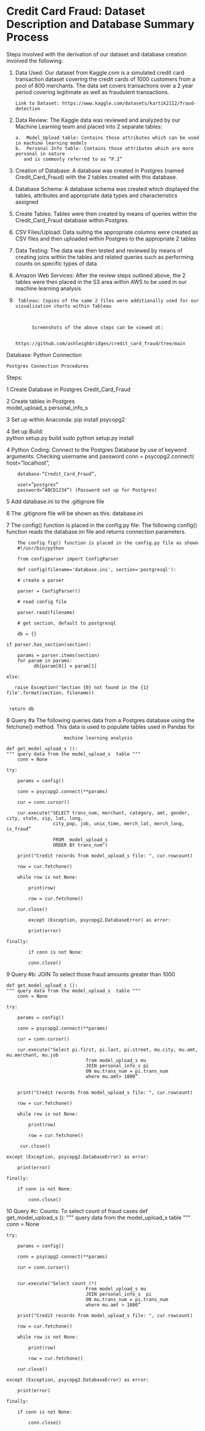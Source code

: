 # Credit Card Fraud: Dataset Description and Database Summary Process

Steps involved with the derivation of our dataset and database creation involved the following: 

1.	Data Used: Our dataset from Kaggle.com  is a simulated credit card transaction dataset covering the credit cards of 1000 customers from a pool of 800 merchants. The data set covers transactions over a 2 year period covering legitimate as well as fraudulent transactions.

        Link to Dataset: https://www.kaggle.com/datasets/kartik2112/fraud-detection

2.	Data Review: The Kaggle data was reviewed and analyzed by our Machine Learning team and placed into 2 separate tables: 

        a.	Model_Upload table: Contains those attributes which can be used in machine learning models
        b.	Personal Info table: Contains those attributes which are more personal in nature
           and is commonly referred to as “P.I”

3.	Creation of Database: A database was created in Postgres (named Credit_Card_Fraud) with the 2 tables created with this database. 
 
4.	Database Schema: A database schema was created which displayed the tables, attributes and appropriate data types and characteristics assigned

5.	Create Tables: Tables were then created by means of queries within the Credit_Card_Fraud database within Postgres. 
6.	CSV Files/Upload: Data suiting the appropriate columns were created as CSV files and then uploaded within Postgres to the appropriate 2 tables
7.	Data Testing: The data was then tested and reviewed by means of creating  joins within the tables and related queries such as performing counts on specific             types of data
8.	Amazon Web Services: After the review steps outlined above, the 2 tables were then placed in the S3 area within AWS to be used in our machine learning analysis
9.      Tableau: Copies of the same 2 files were additionally used for our visualization charts within Tableau



             Screenshots of the above steps can be viewed at: 

             https://github.com/ashleighbridges/credit_card_fraud/tree/main



Database: Python Connection

	Postgres Connection Procedures	
Steps: 

1	Create Database in Postgres	Credit_Card_Fraud
		
2	Create tables in Postgres	
		model_upload_s
		personal_info_s
		
3	Set up within Anaconda: 	pip install psycopg2
		
4	Set up Build: 	
		python setup.py build
		sudo python setup.py install
		
4	Python Coding: 	Connect to the Postgres Database by use of keyword arguments: Checking username and password
		conn = psycopg2.connect(
        host=”localhost”,
	
        database-“Credit_Card_Fraud”,
	
        user=”postgres”
        password=”ABCD1234”) (Password set up for Postgres)

		
5	 Add database.ini to the .gitignore file
	
6	The .gitignore file will be shown as this: database.ini

7	The config() function is placed in the config.py file:	The following config() function reads the database.ini file and returns connection parameters.

        The config fig() function is placed in the config.py file as shown
		#!/usr/bin/python

        from configparser import ConfigParser

        def config(filename='database.ini', section='postgresql'):

        # create a parser
    
        parser = ConfigParser()
    
        # read config file
    
        parser.read(filename)
    
        # get section, default to postgresql
    
        db = {}
    
    if parser.has_section(section):
    
        params = parser.items(section)
        for param in params:
              db[param[0]] = param[1]
       
    else:
    
       raise Exception('Section {0} not found in the {1} file'.format(section, filename))
          

     return db


8	Query #a	The following queries data from a Postgres database using the fetchone() method. This data is used to populate tables used in Pandas for 

                         machine learning analysis
			 
	def get_model_upload_s ():
    """ query data from the model_upload_s  table """
        conn = None
   
    try:
    
        params = config()
        
        conn = psycopg2.connect(**params)
        
        cur = conn.cursor()
        
        cur.execute("SELECT trans_num, merchant, category, amt, gender, city, state, zip, lat, long, 
                     city_pop, job, unix_time, merch_lat, merch_long, is_fraud”

                     FROM  model_upload_s  
                     ORDER BY trans_num")

        print("Credit records from model_upload_s file: ", cur.rowcount)
        
        row = cur.fetchone()
        
        while row is not None:
        
            print(row)
            
            row = cur.fetchone()
            
        cur.close()
        
            except (Exception, psycopg2.DatabaseError) as error:
    
            print(error)
        
    finally:
    
            if conn is not None:
        
            conn.close()




9	Query #b: JOIN	To select those fraud amounts greater than 1000

	def get_model_upload_s ():
    """ query data from the model_upload_s  table """
        conn = None
   
    try:
    
        params = config()
        
        conn = psycopg2.connect(**params)
        
        cur = conn.cursor()
        
        cur.execute("Select pi.first, pi.last, pi.street, mu.city, mu.amt, mu.merchant, mu.job
                                 from model_upload_s mu
                                 JOIN personal_info_s pi
                                 ON mu.trans_num = pi.trans_num
                                 where mu.amt> 1000”


        print("Credit records from model_upload_s file: ", cur.rowcount)
        
        row = cur.fetchone()
        
        while row is not None:
        
            print(row)
            
            row = cur.fetchone()
            
         cur.close()
        
    except (Exception, psycopg2.DatabaseError) as error:
    
        print(error)
        
    finally:
    
        if conn is not None:
        
            conn.close()


10	Query #c: Counts: To select count of fraud cases
		def get_model_upload_s ():
    """ query data from the model_upload_s  table """
        conn = None
   
    try:
    
        params = config()
        
        conn = psycopg2.connect(**params)
        
        cur = conn.cursor()

        
        cur.execute("Select count (*)
                                 From model_upload_s mu
                                 JOIN personal_info_s  pi
                                 ON mu.trans_num = pi.trans_num
                                 where mu.amt > 1000”

        print("Credit records from model_upload_s file: ", cur.rowcount)
        
        row = cur.fetchone()
        
        while row is not None:
        
            print(row)
            
            row = cur.fetchone()
            
        cur.close()
        
    except (Exception, psycopg2.DatabaseError) as error:
    
        print(error)
        
    finally:
    
        if conn is not None:
        
            conn.close()


		














